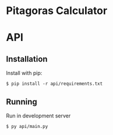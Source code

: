 # Pitagoras Calculator

# API

## Installation

Install with pip:

```
$ pip install -r api/requirements.txt
```

## Running

Run in development server

```
$ py api/main.py
```
